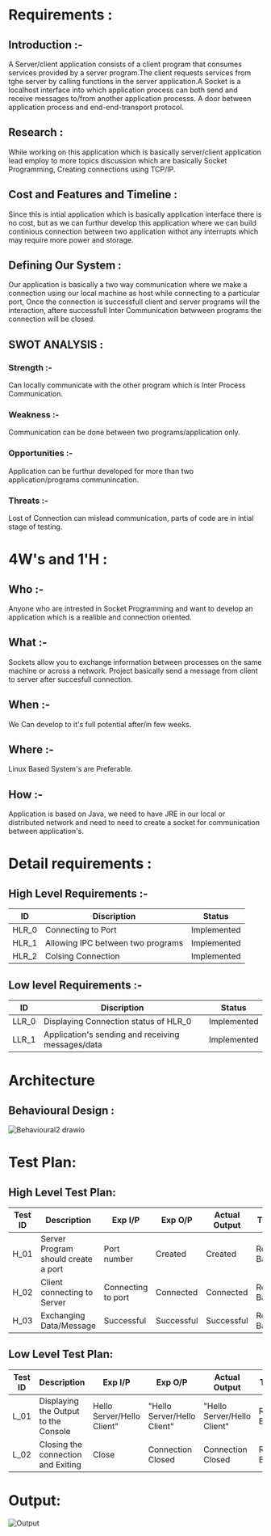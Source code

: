 # Requirements :
## Introduction :-
A Server/client application consists of a client program that consumes services provided by a server program.The client requests services from tghe server by calling functions in the server application.A Socket is a localhost interface into which application process can both send and receive messages to/from another application processs. A door between application process and end-end-transport protocol.

## Research :
While working on this application which is basically server/client application lead employ to more topics discussion which are basically Socket Programming, Creating connections using TCP/IP.


## Cost and Features and Timeline :
Since this is intial application which is basically application interface there is no cost, but as we can furthur develop this application where we can build continious connection between two application withot any interrupts which may require more power and storage. 

## Defining Our System :
Our application is basically a two way communication where we make a connection using our local machine as host while connecting to a particular port, Once the connection is successfull client and server programs will the interaction, aftere successfull Inter Communication betwween programs the connection will be closed.
    
## SWOT ANALYSIS :
### Strength :- 
Can locally communicate with the other program which is Inter Process Communication.
### Weakness :- 
Communication can be done between two programs/application only. 
### Opportunities :- 
Application can be furthur developed for more than two application/programs communincation.
### Threats :- 
Lost of Connection can mislead communication, parts of code are in intial stage of testing.



# 4W&#39;s and 1&#39;H :

## Who :-
Anyone who are intrested in Socket Programming and want to develop an application which is a realible and connection oriented.


## What :-
Sockets allow you to exchange information between processes on the same machine or across a network. Project basically send a message from client to server after succesfull connection. 


## When :-
We Can develop to it's full potential after/in few weeks.


## Where :-
Linux Based System's are Preferable. 


## How :-
Application is based on Java, we need to have JRE in our local or distributed network and need to need to create a socket for communication between application's. 


# Detail requirements :
## High Level Requirements :-
|  ID |  Discription |  Status |
|------|---------------|---------|
|HLR_0|Connecting to  Port|Implemented|
|HLR_1|Allowing IPC between two programs|Implemented|
|HLR_2|Colsing Connection| Implemented|



##  Low level Requirements :-
| ID | Discription | Status |
|-----|------------|---------|
|LLR_0|Displaying Connection status of HLR_0| Implemented|
|LLR_1|Application's sending and receiving messages/data | Implemented|

# Architecture
## Behavioural Design :
![Behavioural2 drawio](https://user-images.githubusercontent.com/39012519/155138887-a0b9cbb9-d1e1-40fc-a2f8-6709efad11d5.png)

# Test Plan:
## High Level Test Plan:
|Test ID|Description|Exp I/P |Exp O/P |Actual Output|Type Of Test|
|-------|-----------|-------|-----------|-------|-----------|
|H_01|Server Program should create a port| Port number| Created|Created|Requirements Based|
|H_02|Client connecting to Server | Connecting to port| Connected|Connected| Requirements Based|
|H_03|Exchanging Data/Message | Successful |Successful|Successful| Requirements Based|

## Low Level Test Plan:
|Test ID|Description|Exp I/P |Exp O/P |Actual Output|Type Of Test|
|-------|-----------|-------|-----------|-------|-----------|
|L_01|Displaying the Output to the Console| Hello Server/Hello Client"|"Hello Server/Hello Client"|"Hello Server/Hello Client"| Requirements Based|
|L_02|Closing the connection and Exiting| Close|Connection Closed| Connection Closed| Reqirements Based|  

# Output:

![Output](https://user-images.githubusercontent.com/39012519/155152179-c7c31746-f6e8-48b7-a23a-fa91e8464f0a.png)


